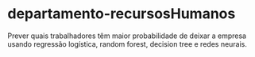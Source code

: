 # departamento-recursosHumanos
Prever quais trabalhadores têm maior probabilidade de deixar a empresa usando regressão logística, random forest, decision tree e redes neurais.
